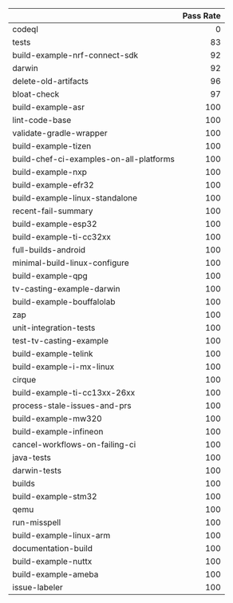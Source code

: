 |                                         |   Pass Rate |
|:----------------------------------------|------------:|
| codeql                                  |           0 |
| tests                                   |          83 |
| build-example-nrf-connect-sdk           |          92 |
| darwin                                  |          92 |
| delete-old-artifacts                    |          96 |
| bloat-check                             |          97 |
| build-example-asr                       |         100 |
| lint-code-base                          |         100 |
| validate-gradle-wrapper                 |         100 |
| build-example-tizen                     |         100 |
| build-chef-ci-examples-on-all-platforms |         100 |
| build-example-nxp                       |         100 |
| build-example-efr32                     |         100 |
| build-example-linux-standalone          |         100 |
| recent-fail-summary                     |         100 |
| build-example-esp32                     |         100 |
| build-example-ti-cc32xx                 |         100 |
| full-builds-android                     |         100 |
| minimal-build-linux-configure           |         100 |
| build-example-qpg                       |         100 |
| tv-casting-example-darwin               |         100 |
| build-example-bouffalolab               |         100 |
| zap                                     |         100 |
| unit-integration-tests                  |         100 |
| test-tv-casting-example                 |         100 |
| build-example-telink                    |         100 |
| build-example-i-mx-linux                |         100 |
| cirque                                  |         100 |
| build-example-ti-cc13xx-26xx            |         100 |
| process-stale-issues-and-prs            |         100 |
| build-example-mw320                     |         100 |
| build-example-infineon                  |         100 |
| cancel-workflows-on-failing-ci          |         100 |
| java-tests                              |         100 |
| darwin-tests                            |         100 |
| builds                                  |         100 |
| build-example-stm32                     |         100 |
| qemu                                    |         100 |
| run-misspell                            |         100 |
| build-example-linux-arm                 |         100 |
| documentation-build                     |         100 |
| build-example-nuttx                     |         100 |
| build-example-ameba                     |         100 |
| issue-labeler                           |         100 |